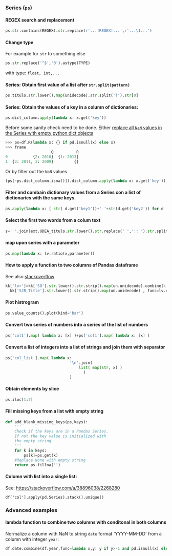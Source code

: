 ### Series (`ps`)
#### REGEX search and replacement
```python
ps.str.contains(REGEX).str.replace(r'...(REGEX)...',r'...\1...')
```

#### Change type
For example for `str` to something else

```python
ps.str.replace('^$','0').astype(TYPE)
```

with type: `float, int,...`

#### Series: Obtain first value of a list after `str.split(pattern)`
```python
ps.título.str.lower().map(unidecode).str.split('(').str[0]
```

#### Series: Obtain the values of a key in a column of dictionaries:
```python
ps.dict_column.apply(lambda x: x.get('key'))
```
Before some sanity check need to be done.
Either [replace all `NaN` values in the Series with empty python dict objects](https://stackoverflow.com/a/25901013/2268280)
```python
>>> ps=df.R(lambda x: {} if pd.isnull(x) else x)
>>> frame
                    Q          R
0           {2: 2010}  {1: 2013}
1  {2: 2011, 3: 2009}         {}
```
Or by filter out the `NaN` values
```python
(ps[~ps.dict_column.isna()]).dict_column.apply(lambda x: x.get('key'))
```
#### Filter and combain dictionary values from a Series con a list of dictionaries with the same keys.
```python
ps.apply(lambda x: [ str( d.get('key1'))+' '+str(d.get('key2')) for d  in x] )
```

#### Select the first two words from a colum text
```python
s=' '.join(ext.UDEA_título.str.lower().str.replace(' ',':: ').str.split('::').str[:2].loc[i])
```
#### map  upon series with a parameter
```python
ps.map(lambda x: lv.ratio(x,parameter))
```
#### How to apply a function to two columns of Pandas dataframe
See also [stackoverflow](http://stackoverflow.com/questions/13331698/how-to-apply-a-function-to-two-columns-of-pandas-dataframe)
```python
kk['lvr']=kk['SO'].str.lower().str.strip().map(un.unidecode).combine(\
  kk['SJR_Title'].str.lower().str.strip().map(un.unidecode) , func=lv.ratio)
```
#### Plot histrogram
```python
ps.value_counts().plot(kind='bar')
```

#### Convert two series of numbers into a series of the list of numbers
```python
ps['col1'].map( lambda x: [x] )+ps['col1'].map( lambda x: [x] )
```

#### Convert a list of integers into a list of strings and join them with separator
```python
ps['col_list'].map( lambda x: 
                            '\n'.join(  
                                list( map(str, x) ) 
                                  ) 
                            )
```
#### Obtain elements by slice
```python
ps.iloc[1:7]
```

#### Fill missing keys from a list with empty string
```python
def add_blank_missing_keys(ps,keys):
    '''
    Check if the keys are in a Pandas Series.
    If not the key value is initialized with
    the empty string
    '''
    for k in keys:
        ps[k]=ps.get(k)
    #Replace None with empty string
    return ps.fillna('')    
```

#### Column with list into a single list:
See: https://stackoverflow.com/a/38896038/2268280
```
df['col'].apply(pd.Series).stack().unique()
```

### Advanced examples
#### lambda function to combine two columns with conditonal in both columns
Normalize a column with NaN to string `date` format 'YYYY-MM-DD' from a column with integer `year`:
```python
df.date.combine(df.year,func=lambda x,y: y if y>-1 and pd.isnull(x) else x)
```

